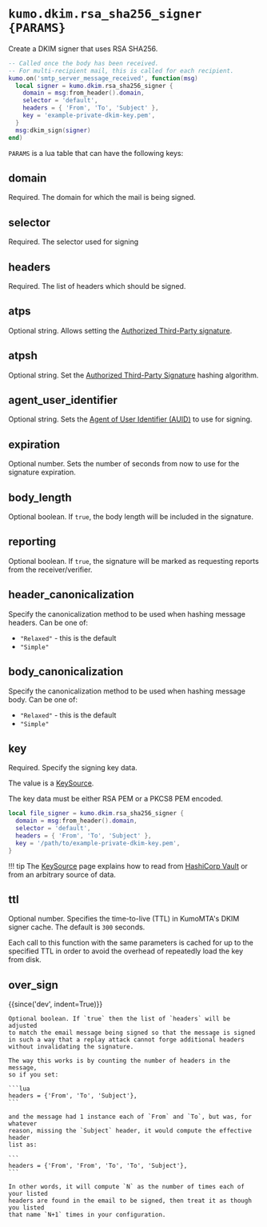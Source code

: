 # `kumo.dkim.rsa_sha256_signer {PARAMS}`

Create a DKIM signer that uses RSA SHA256.

```lua
-- Called once the body has been received.
-- For multi-recipient mail, this is called for each recipient.
kumo.on('smtp_server_message_received', function(msg)
  local signer = kumo.dkim.rsa_sha256_signer {
    domain = msg:from_header().domain,
    selector = 'default',
    headers = { 'From', 'To', 'Subject' },
    key = 'example-private-dkim-key.pem',
  }
  msg:dkim_sign(signer)
end)
```

`PARAMS` is a lua table that can have the following keys:

## domain

Required. The domain for which the mail is being signed.

## selector

Required. The selector used for signing

## headers

Required. The list of headers which should be signed.

## atps

Optional string. Allows setting the [Authorized Third-Party
signature](https://www.rfc-editor.org/rfc/rfc6541.html).

## atpsh

Optional string. Set the [Authorized Third-Party
Signature](https://www.rfc-editor.org/rfc/rfc6541.html) hashing algorithm.

## agent_user_identifier

Optional string. Sets the [Agent of User Identifier
(AUID)](https://www.rfc-editor.org/rfc/rfc6376.html#section-2.6) to use for
signing.

## expiration

Optional number. Sets the number of seconds from now to use for
the signature expiration.

## body_length

Optional boolean. If `true`, the body length will be included
in the signature.

## reporting

Optional boolean. If `true`, the signature will be marked as
requesting reports from the receiver/verifier.

## header_canonicalization

Specify the canonicalization method to be used when hashing message
headers.  Can be one of:

* `"Relaxed"` - this is the default
* `"Simple"`

## body_canonicalization

Specify the canonicalization method to be used when hashing message
body.  Can be one of:

* `"Relaxed"` - this is the default
* `"Simple"`

## key

Required. Specify the signing key data.

The value is a [KeySource](../keysource.md).

The key data must be either RSA PEM or a PKCS8 PEM encoded.

```lua
local file_signer = kumo.dkim.rsa_sha256_signer {
  domain = msg:from_header().domain,
  selector = 'default',
  headers = { 'From', 'To', 'Subject' },
  key = '/path/to/example-private-dkim-key.pem',
}
```

!!! tip
    The [KeySource](../keysource.md) page explains how to read from
    [HashiCorp Vault](https://www.hashicorp.com/products/vault) or from an
    arbitrary source of data.


## ttl

Optional number. Specifies the time-to-live (TTL) in KumoMTA's DKIM signer
cache.  The default is `300` seconds.

Each call to this function with the same parameters is cached for up to the
specified TTL in order to avoid the overhead of repeatedly load the key from
disk.

## over_sign

{{since('dev', indent=True)}}

    Optional boolean. If `true` then the list of `headers` will be adjusted
    to match the email message being signed so that the message is signed
    in such a way that a replay attack cannot forge additional headers
    without invalidating the signature.

    The way this works is by counting the number of headers in the message,
    so if you set:

    ```lua
    headers = {'From', 'To', 'Subject'},
    ```

    and the message had 1 instance each of `From` and `To`, but was, for whatever
    reason, missing the `Subject` header, it would compute the effective header
    list as:

    ```
    headers = {'From', 'From', 'To', 'To', 'Subject'},
    ```

    In other words, it will compute `N` as the number of times each of your listed
    headers are found in the email to be signed, then treat it as though you listed
    that name `N+1` times in your configuration.


